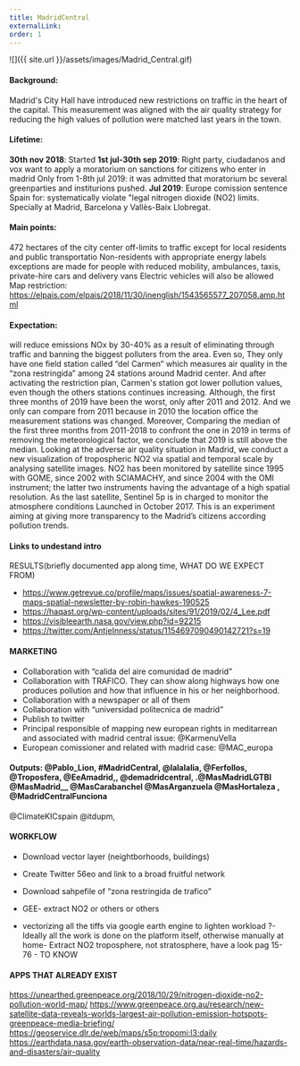 ```yaml
---
title: MadridCentral
externalLink:
order: 1
---
```

![]({{ site.url }}/assets/images/Madrid_Central.gif)

#### Background:

Madrid's City Hall have introduced new restrictions on traffic in the heart of the capital. This measurement was aligned with the air quality strategy for reducing the high values of pollution were matched last years in the town.

#### Lifetime:
**30th nov 2018**: Started
**1st jul-30th sep 2019**: Right party, ciudadanos and vox want to apply a moratorium on sanctions  for citizens who enter in madrid
Only from 1-8th jul 2019: it was admitted that moratorium bc several greenparties and institurions pushed.
**Jul 2019**: Europe comission sentence Spain for: systematically violate "legal nitrogen dioxide (NO2) limits. Specially at Madrid, Barcelona y Vallès-Baix Llobregat.

#### Main points:
472 hectares of the city center off-limits to traffic
except for local residents and public transportatio
Non-residents with appropriate energy labels
exceptions are made for people with reduced mobility, ambulances, taxis, private-hire cars and delivery vans
Electric vehicles will also be allowed
Map restriction:
https://elpais.com/elpais/2018/11/30/inenglish/1543565577_207058.amp.html

#### Expectation:
will reduce emissions NOx by 30-40% as a result of eliminating through traffic and banning the biggest polluters from the area.
Even so, They only have one field station called “del Carmen” which measures air quality in the “zona restringida” among 24 stations around Madrid center. And after activating the restriction plan, Carmen's station got lower pollution values, even though the others stations continues increasing.
Although, the first three months of 2019 have been the worst, only after 2011 and 2012. And we only can compare from 2011 because in 2010 the location office the measurement stations was changed.
Moreover, Comparing the median of the first three months from 2011-2018 to confront the one in 2019 in terms of removing the meteorological factor, we conclude that 2019 is still above the median.
Looking at the adverse air quality situation in Madrid, we conduct a new visualization of tropospheric NO2 via spatial and temporal scale by analysing satellite images.
NO2 has been monitored by satellite since 1995 with GOME, since 2002 with SCIAMACHY, and since 2004 with the OMI instrument; the latter two instruments having the advantage of a high spatial resolution. As the last satellite, Sentinel 5p is in charged to monitor the atmosphere conditions Launched in October 2017.
This is an experiment aiming at giving more transparency to the Madrid’s citizens according pollution trends.

#### Links to undestand intro

RESULTS(briefly documented app along time, WHAT DO WE EXPECT FROM)
* https://www.getrevue.co/profile/maps/issues/spatial-awareness-7-maps-spatial-newsletter-by-robin-hawkes-190525
* https://haqast.org/wp-content/uploads/sites/91/2019/02/4_Lee.pdf
* https://visibleearth.nasa.gov/view.php?id=92215
* https://twitter.com/AntjeInness/status/1154697090490142721?s=19


#### MARKETING

* Collaboration with “calida del aire comunidad de madrid”
* Collaboration with TRAFICO. They can show along highways how one produces pollution and how that influence in his or her neighborhood.
* Collaboration with a newspaper or all of them
* Collaboration with “universidad politecnica de madrid”
* Publish to twitter
* Principal responsible of mapping new european rights in meditarrean and associated with madrid central issue: @KarmenuVella
* European comissioner and related with madrid case: @MAC_europa

#### Outputs: @Pablo_Lion, #MadridCentral, @lalalalia, @Ferfollos, @Troposfera, @EeAmadrid,, @demadridcentral, .@MasMadridLGTBI @MasMadrid__ @MasCarabanchel @MasArganzuela @MasHortaleza ,          @MadridCentralFunciona
@ClimateKICspain @itdupm,

#### WORKFLOW
* Download vector layer (neightborhoods, buildings)
* Create Twitter 56eo and link to a broad fruitful network
* Download sahpefile of “zona restringida de trafico”
* GEE- extract NO2 or others or others

* vectorizing all the tiffs via google earth engine to lighten workload ?-Ideally all the work is done on the platform itself, otherwise manually at home-
Extract NO2 troposphere, not stratosphere, have a look pag 15-76 - TO KNOW


#### APPS THAT ALREADY EXIST
https://unearthed.greenpeace.org/2018/10/29/nitrogen-dioxide-no2-pollution-world-map/
https://www.greenpeace.org.au/research/new-satellite-data-reveals-worlds-largest-air-pollution-emission-hotspots-greenpeace-media-briefing/
https://geoservice.dlr.de/web/maps/s5p:tropomi:l3:daily
https://earthdata.nasa.gov/earth-observation-data/near-real-time/hazards-and-disasters/air-quality
